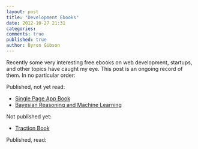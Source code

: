 ```yaml
---
layout: post
title: "Development Ebooks"
date: 2012-10-27 21:31
categories: 
comments: true
published: true
author: Byron Gibson
---
```

Recently some very interesting free ebooks on web development, startups, and other topics have caught my eye.  This post is an ongoing record of them.  In no particular order:

Published, not yet read:
* [Single Page App Book][1]
* [Bayesian Reasoning and Machine Learning][2]

Not published yet:
* [Traction Book][3]

Published, read:


[1]:    http://singlepageappbook.com/
[2]:    http://www.cs.ucl.ac.uk/staff/d.barber/brml/
[3]:    http://tractionbook.com/

